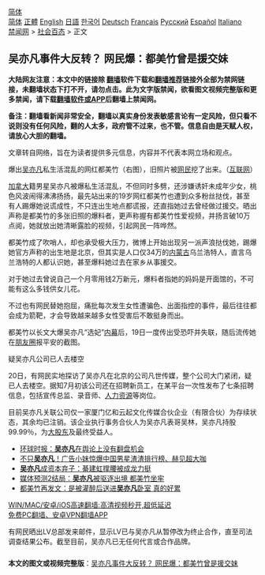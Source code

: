  <!-- 面包屑导航 --> <div class="breadcrumb"><!-- GTranslate: https://gtranslate.io/ -->  <div class="switcher notranslate">  <div class="selected">  <a href="#" onclick="return false;"> 简体</a>  </div>  <div class="option">  <a href="https://www.bannedbook.org" onclick="doGTranslate('zh-CN|zh-CN');jQuery('div.switcher div.selected a').html(jQuery(this).html());return false;" title="简体中文" class="nturl selected"> 简体</a>  <a href="https://www.bannedbook.org/zh-tw/" onclick="doGTranslate('zh-CN|zh-TW');jQuery('div.switcher div.selected a').html(jQuery(this).html());return false;" title="繁體中文" class="nturl"> 正體</a>  <a href="https://www.bannedbook.org/en/" onclick="doGTranslate('zh-CN|en');jQuery('div.switcher div.selected a').html(jQuery(this).html());return false;" title="English" class="nturl"> English</a>  <a href="https://www.bannedbook.org/ja/" onclick="doGTranslate('zh-CN|ja');jQuery('div.switcher div.selected a').html(jQuery(this).html());return false;" title="日本語" class="nturl"> 日語</a>  <a href="https://www.bannedbook.org/ko/" onclick="doGTranslate('zh-CN|ko');jQuery('div.switcher div.selected a').html(jQuery(this).html());return false;" title="한국어" class="nturl"> 한국어</a>  <a href="https://www.bannedbook.org/de/" onclick="doGTranslate('zh-CN|de');jQuery('div.switcher div.selected a').html(jQuery(this).html());return false;" title="Deutsch" class="nturl"> Deutsch</a>  <a href="https://www.bannedbook.org/fr/" onclick="doGTranslate('zh-CN|fr');jQuery('div.switcher div.selected a').html(jQuery(this).html());return false;" title="Français" class="nturl"> Français</a>  <a href="https://www.bannedbook.org/ru/" onclick="doGTranslate('zh-CN|ru');jQuery('div.switcher div.selected a').html(jQuery(this).html());return false;" title="Русский" class="nturl"> Русский</a>  <a href="https://www.bannedbook.org/es/" onclick="doGTranslate('zh-CN|es');jQuery('div.switcher div.selected a').html(jQuery(this).html());return false;" title="Español" class="nturl"> Español</a>  <a href="https://www.bannedbook.org/it/" onclick="doGTranslate('zh-CN|it');jQuery('div.switcher div.selected a').html(jQuery(this).html());return false;" title="Italiano" class="nturl"> Italiano</a>  </div>  </div>      <div class='breadcrumb-sub'><!-- Breadcrumb NavXT 6.3.0 --> <a href="https://www.bannedbook.org/" class="home">禁闻网</a> &gt; <a href="https://www.bannedbook.org/bnews/baitai/" class="category">社会百态</a> &gt; 正文</div></div><h2>吴亦凡事件大反转？ 网民爆：都美竹曾是援交妹</h2> <p class="notice"><b>大陆网友注意：本文中的链接除 <a href="https://github.com/bannedbook/fanqiang" >翻墙</a>软件下载和<a href="https://github.com/killgcd/justmysocks/blob/master/README.md">翻墙推荐</a>链接外全部为禁网链接，未翻墙状态下打不开，请勿点击。此为文字版禁闻，欲看图文视频完整版和更多禁闻，请下载<a href="https://github.com/bannedbook/fanqiang">翻墙软件或APP</a>后翻墙上禁闻网。</p><p>备注：翻墙看新闻非常安全，翻墙以真实身份发表敏感言论有一定风险，但只看不说则没有任何风险，翻的人太多，政府管不过来，也不管。信息自由是天赋人权，请放心大胆的翻墙。</b></p>  <div class="entry"> <p>文章转自网络，旨在为读者提供多元信息，内容并不代表本网立场和观点。</p> <p>爆出<a href="https://www.bannedbook.org/bnews/tag/%e5%90%b4%e4%ba%a6%e5%87%a1/" class="st_tag internal_tag" rel="tag" title="标签 吴亦凡 下的日志">吴亦凡</a>私生活混乱的网红都美竹（右图），旧照片被<a href="https://www.bannedbook.org/bnews/tag/%e7%bd%91%e6%b0%91/" class="st_tag internal_tag" rel="tag" title="标签 网民 下的日志">网民</a>挖了出来。（<a href="https://www.bannedbook.org/bnews/tag/%e4%ba%92%e8%81%94%e7%bd%91/" class="st_tag internal_tag" rel="tag" title="标签 互联网 下的日志">互联网</a>）</p> <p><a href="https://www.bannedbook.org/bnews/tag/%e5%8a%a0%e6%8b%bf%e5%a4%a7/" class="st_tag internal_tag" rel="tag" title="标签 加拿大 下的日志">加拿大</a>籍男星吴亦凡被爆私生活混乱，不但同时多劈，还涉嫌诱奸未成年少女，桃色风波闹得沸沸扬扬，最先站出来的19岁网红都美竹也遭到众多粉丝挞伐，甚至有人踢爆她说谎成性，不只连出生地点都谎报，还直指她过去曾经做过援交。晒出声称是都美竹的多张旧照的爆料者，更声称握有都美竹性爱视频，并扬言破10万点阅，她就放出她清晰露脸的视频，引起网民一阵哗然。</p>  <p>都美竹成了吹哨人，却也承受极大压力，微博上开始出现另一派声浪挞伐她，踢爆她官方声称的出生地是北京，但其实是人口仅34万的<a href="https://www.bannedbook.org/bnews/tag/%e5%86%85%e8%92%99%e5%8f%a4/" class="st_tag internal_tag" rel="tag" title="标签 内蒙古 下的日志">内蒙古</a>乌兰浩特人，直言乌兰浩特的人都认识她，甚至爆料她过去在家乡从事援交。</p> <p>对于她过去曾说自己一个月零用钱2万新元，爆料者指她的妈妈是开面馆的，不可能有这么多钱供女儿花。</p> <p>不过也有网民替她抱屈，痛批每次发生女性遭骗色、出面指控的事件，最后往往都会成为箭靶，才会导致越来越多女性受害后不敢挺身而出。</p>  <p>都美竹以长文大爆吴亦凡“选妃”<span class='wp_keywordlink_affiliate'><a href="https://www.bannedbook.org/bnews/ccpdope/" title="中共高层内幕" target="_blank">内幕</a></span>后，19日一度传出受恐吓并失联，随后流传她在<a href="https://www.bannedbook.org/bnews/tag/%e6%9c%8b%e5%8f%8b%e5%9c%88/" class="st_tag internal_tag" rel="tag" title="标签 朋友圈 下的日志">朋友圈</a>报平安的截图。</p> <p>疑吴亦凡公司已人去楼空</p> <p>20日，有网民实地探访了吴亦凡在北京的公司凡世传媒，整个公司大门紧闭，疑已人去楼空。据知7月初该公司还在招聘新员工，在某平台一次性发布了七条招聘信息，包括宣传总监、录音师、<a href="https://www.bannedbook.org/bnews/tag/%E4%BA%BA%E5%8A%9B%E8%B5%84%E6%BA%90/" class="st_tag internal_tag" rel="tag" title="标签 人力资源 下的日志">人力资源</a>等岗位。</p>  <p>目前吴亦凡关联公司仅一家厦门亿和云起文化传媒合伙企业（有限合伙）为存续状态，其余均已注销。该企业执行事务合伙人为吴亦凡表哥吴林，吴亦凡持股99.99％，为<a href="https://www.bannedbook.org/bnews/tag/%E5%A4%A7%E8%82%A1%E4%B8%9C/" class="st_tag internal_tag" rel="tag" title="标签 大股东 下的日志">大股东</a>及最终受益人。</p> <ul class='op-related-articles' title='相关阅读'> <li><a href='https://www.bannedbook.org/bnews/baitai/20210723/1592817.html' target='_blank'>环球时报：<b>吴亦凡</b>在舆论上没有翻盘机会</a></li> <li><a href='https://www.bannedbook.org/bnews/yule/20210723/1592374.html' target='_blank'>不只<b>吴亦凡</b>！广告小妹惊爆中国男星渣渣排行榜、赫见超大咖</a></li> <li><a href='https://www.bannedbook.org/bnews/yule/20210723/1592358.html' target='_blank'><b>吴亦凡</b>成资本弃子：綦建虹撑腰被成龙力挺</a></li> <li><a href='https://www.bannedbook.org/bnews/yule/20210723/1592357.html' target='_blank'>媒体预测2结局：<b>吴亦凡</b>被驱逐出境 都美竹坐牢</a></li> <li><a href='https://www.bannedbook.org/bnews/yule/20210723/1592324.html' target='_blank'>都美竹再发文：是被灌醉后送进<b>吴亦凡</b>卧室 真的好累</a></li> </ul> <p class="texttj"> <a href="https://github.com/bannedbook/fanqiang/wiki/V2ray%E6%9C%BA%E5%9C%BA" target="_blank">WIN/MAC/安卓/iOS高速翻墙:高清视频秒开,超低延迟</a><br/> <a href="https://github.com/bannedbook/fanqiang/wiki/%E7%A6%81%E9%97%BB%E7%BD%91%E5%AE%89%E5%8D%93%E7%BF%BB%E5%A2%99%E6%96%B0%E9%97%BBAPP" target="_blank">免费PC翻墙、安卓VPN翻墙APP</a></p><p>有网民晒出LV总部发来邮件，显示LV已与吴亦凡从暂停改为终止合作，直至司法调查结果公布。截至目前，吴亦凡已无任何代言或合作品牌。</p> <a name='sharetosocial'></a>  <div style="margin-bottom:5px;padding-bottom:5px;clear:both"> <div id="archive-pix-1" class="banner-ads"> <!-- AuctionX Display platform tag START --> <div id="26318x728x90x621x_ADSLOT2" clicktrack="%%CLICK_URL_ESC%%"></div> <!-- AuctionX Display platform tag END --> </div> <div id="archive-pix-2" class="banner-ads"> <!-- AuctionX Display platform tag START --> <div id="26315x300x250x621x_ADSLOT2" clicktrack="%%CLICK_URL_ESC%%"></div> <!-- AuctionX Display platform tag END --> </div> </div>  <div id="archive-pix-1" class="banner-ads"> <!-- AuctionX Display platform tag START --> <div id="26318x728x90x621x_ADSLOT3" clicktrack="%%CLICK_URL_ESC%%"></div> <!-- AuctionX Display platform tag END --> </div> <div><b>本文的图文或视频完整版</b>：<a href='https://www.bannedbook.org/bnews/baitai/20210723/1592843.html'>吴亦凡事件大反转？ 网民爆：都美竹曾是援交妹</a></div>  </div><!--END ENTRY--> 
